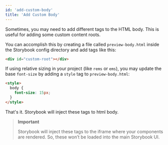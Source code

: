 ```yaml
---
id: 'add-custom-body'
title: 'Add Custom Body'
---
```


Sometimes, you may need to add different tags to the HTML body. This is useful for adding some custom content roots.

You can accomplish this by creating a file called `preview-body.html` inside the Storybook config directory and add tags like this:

```html
<div id="custom-root"></div>
```

If using relative sizing in your project (like `rems` or `ems`), you may update the base `font-size` by adding a `style` tag to `preview-body.html`:

```html
<style>
  body {
    font-size: 15px;
  }
</style>
```

That's it. Storybook will inject these tags to html body.

> **Important**
>
> Storybook will inject these tags to the iframe where your components are rendered. So, these won’t be loaded into the main Storybook UI.
